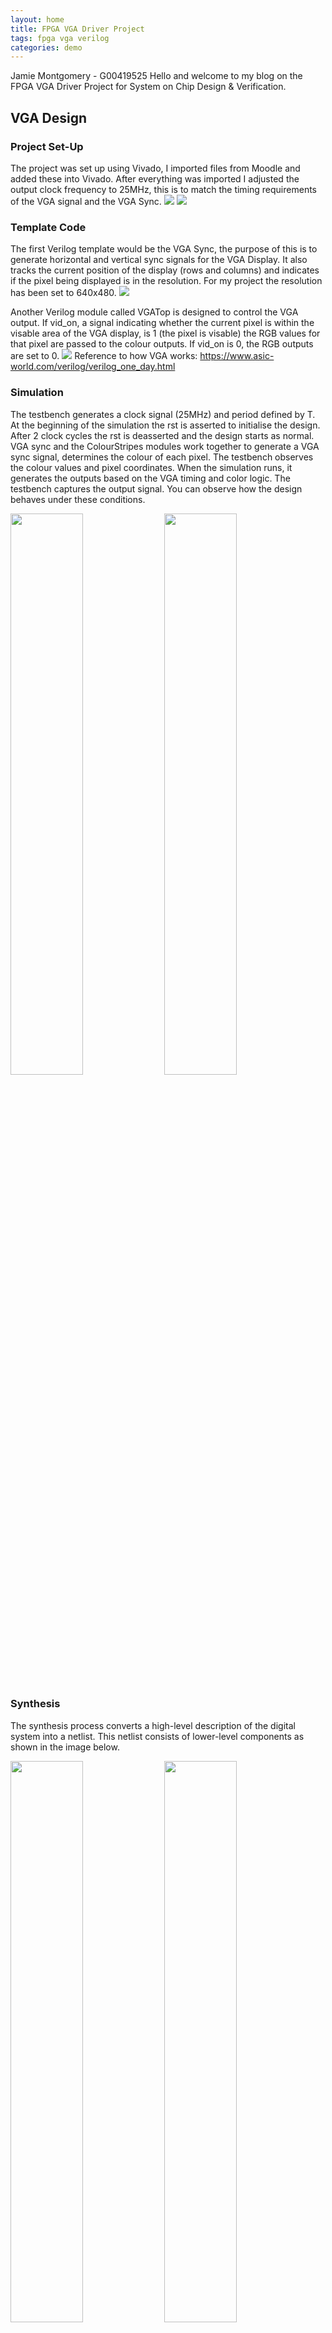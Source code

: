 ```yaml
---
layout: home
title: FPGA VGA Driver Project
tags: fpga vga verilog
categories: demo
---
```

Jamie Montgomery - G00419525
Hello and welcome to my blog on the FPGA VGA Driver Project for System on Chip Design & Verification.

## **VGA Design**
### **Project Set-Up**
The project was set up using Vivado, I imported files from Moodle and added these into Vivado. After everything was imported I adjusted the output clock frequency to 25MHz, this is to match the timing requirements of the VGA signal and the VGA Sync.
<img src="https://raw.githubusercontent.com/jamiemonty/SOCD_Project/blob/main/SOCD%20Project/CLK%20Frequency.png">
<img src="https://github.com/jamiemonty/SOCD_Project/blob/main/SOCD%20Project/SOCD_Project%20Summary.png">
### **Template Code**
The first Verilog template would be the VGA Sync, the purpose of this is to generate horizontal and vertical sync signals for the VGA Display. It also tracks the current position of the display (rows and columns) and indicates if the pixel being displayed is in the resolution. For my project the resolution has been set to 640x480. 
<img src="https://github.com/jamiemonty/SOCD_Project/blob/main/SOCD%20Project/VGA%20Sync.png">

Another Verilog module called VGATop is designed to control the VGA output. If vid_on, a signal indicating whether the current pixel is within the visable area of the VGA display, is 1 (the pixel is visable) the RGB values for that pixel are passed to the colour outputs. If vid_on is 0, the RGB outputs are set to 0.
<img src="https://github.com/jamiemonty/SOCD_Project/blob/main/SOCD%20Project/VGATop.png">
Reference to how VGA works: https://www.asic-world.com/verilog/verilog_one_day.html
### **Simulation**
The testbench generates a clock signal (25MHz) and period defined by T. At the beginning of the simulation the rst is asserted to initialise the design. After 2 clock cycles the rst is deasserted and the design starts as normal. VGA sync and the ColourStripes modules work together to generate a VGA sync signal, determines the colour of each pixel. The testbench observes the colour values and pixel coordinates. When the simulation runs, it generates the outputs based on the VGA timing and color logic. The testbench captures the output signal. You can observe how the design behaves under these conditions.
<p float="left">
  <img src="https://github.com/jamiemonty/SOCD_Project/blob/main/SOCD%20Project/ColourStripesSimulation.png" width="48%" />
  <img src="https://github.com/jamiemonty/SOCD_Project/blob/main/SOCD%20Project/Testbench%20explanation.png" width="48%" />
</p>

### ****Synthesis****
The synthesis process converts a high-level description of the digital system into a netlist. This netlist consists of lower-level components as shown in the image below. 
<p float="left">
  <img src="https://github.com/jamiemonty/SOCD_Project/blob/main/SOCD%20Project/VGA%20Synthesis%20Nets.png" width="48%" />
  <img src="https://github.com/jamiemonty/SOCD_Project/blob/main/SOCD%20Project/logic-gates.png" width="48%" />
</p>

### **Implementation**
The implementation process converts high level designs to a working hardware design that can be tested on the physical target. It involves placement, routing and timing analysis.
<img src="https://github.com/jamiemonty/SOCD_Project/blob/main/SOCD%20Project/schematic%20.png">
### **Demonstration**
<img src="https://github.com/jamiemonty/SOCD_Project/blob/main/SOCD%20Project/ColourStripes.jpg">
This is an image of the VGA Colour Stripes code woroking, I adapted the colourCycle testbench and VGA Top so the VGA Stripes would work.

## **My VGA Design Edit**
My design idea would be to integrate the colour cycle VGA with the colour stripes VGA and have these 11 colours iterate in a loop on the screen horizontally. This adaption could prove to be tough as the code will have to be closely analysed to know what parts of each VGA code to integrate.
Introduce your own design idea. Consider how complex/achievabble this might be or otherwise. Reference any research you do online (use hyperlinks).
### **Code Adaptation**
Briefly show how you changed the template code to display a different image. Demonstrate your understanding. Guideline: 1-2 short paragraphs.
### **Simulation**
Show how you simulated your own design. Are there any things to note? Demonstrate your understanding. Add a screenshot. Guideline: 1-2 short paragraphs.
### **Synthesis**
Describe the synthesis & implementation outputs for your design, are there any differences to that of the original design? Guideline 1-2 short paragraphs.
### **Demonstration**
If you get your own design working on the Basys3 board, take a picture! Guideline: 1-2 sentences.
